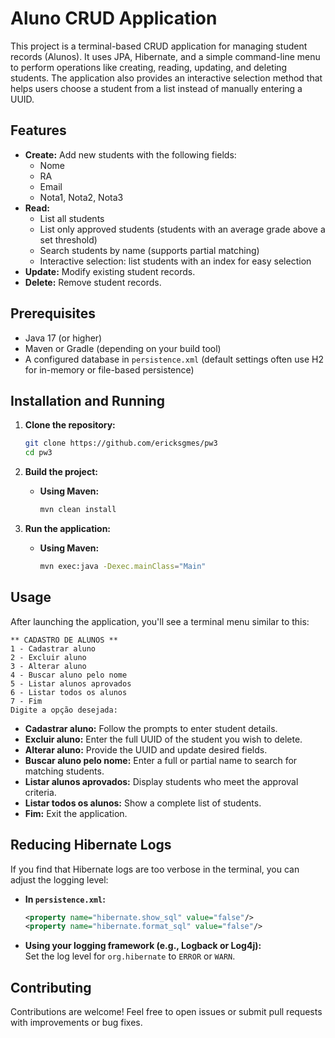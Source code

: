 # Aluno CRUD Application

This project is a terminal-based CRUD application for managing student records (Alunos). It uses JPA, Hibernate, and a simple command-line menu to perform operations like creating, reading, updating, and deleting students. The application also provides an interactive selection method that helps users choose a student from a list instead of manually entering a UUID.

## Features

- **Create:** Add new students with the following fields:
  - Nome
  - RA
  - Email
  - Nota1, Nota2, Nota3
- **Read:**
  - List all students
  - List only approved students (students with an average grade above a set threshold)
  - Search students by name (supports partial matching)
  - Interactive selection: list students with an index for easy selection
- **Update:** Modify existing student records.
- **Delete:** Remove student records.

## Prerequisites

- Java 17 (or higher)
- Maven or Gradle (depending on your build tool)
- A configured database in `persistence.xml` (default settings often use H2 for in-memory or file-based persistence)

## Installation and Running

1. **Clone the repository:**

   ```bash
   git clone https://github.com/ericksgmes/pw3
   cd pw3
   ```

2. **Build the project:**

   - **Using Maven:**
     ```bash
     mvn clean install
     ```

3. **Run the application:**

   - **Using Maven:**
     ```bash
     mvn exec:java -Dexec.mainClass="Main"
     ```

## Usage

After launching the application, you'll see a terminal menu similar to this:

```
** CADASTRO DE ALUNOS **
1 - Cadastrar aluno
2 - Excluir aluno
3 - Alterar aluno
4 - Buscar aluno pelo nome
5 - Listar alunos aprovados
6 - Listar todos os alunos
7 - Fim
Digite a opção desejada:
```

- **Cadastrar aluno:** Follow the prompts to enter student details.
- **Excluir aluno:** Enter the full UUID of the student you wish to delete.
- **Alterar aluno:** Provide the UUID and update desired fields.
- **Buscar aluno pelo nome:** Enter a full or partial name to search for matching students.
- **Listar alunos aprovados:** Display students who meet the approval criteria.
- **Listar todos os alunos:** Show a complete list of students.
- **Fim:** Exit the application.

## Reducing Hibernate Logs

If you find that Hibernate logs are too verbose in the terminal, you can adjust the logging level:
- **In `persistence.xml`:**
  ```xml
  <property name="hibernate.show_sql" value="false"/>
  <property name="hibernate.format_sql" value="false"/>
  ```
- **Using your logging framework (e.g., Logback or Log4j):**  
  Set the log level for `org.hibernate` to `ERROR` or `WARN`.

## Contributing

Contributions are welcome! Feel free to open issues or submit pull requests with improvements or bug fixes.
